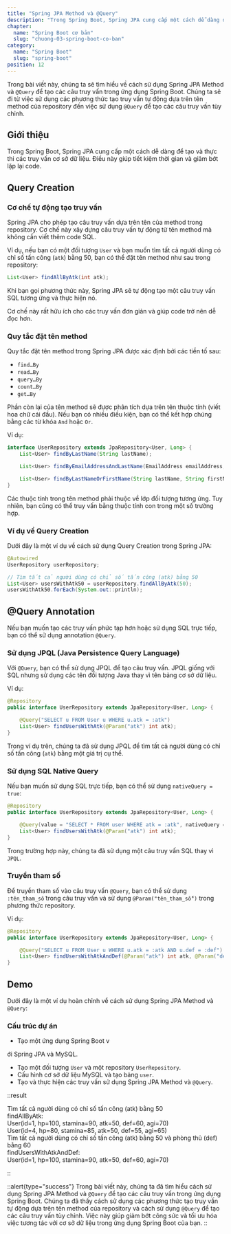 ```yaml
---
title: "Spring JPA Method và @Query"
description: "Trong Spring Boot, Spring JPA cung cấp một cách dễ dàng để tạo và thực thi các truy vấn cơ sở dữ liệu. Điều này giúp tiết kiệm thời gian và giảm bớt lặp lại code."
chapter:
  name: "Spring Boot cơ bản"
  slug: "chuong-03-spring-boot-co-ban"
category:
  name: "Spring Boot"
  slug: "spring-boot"
position: 12
---
```


Trong bài viết này, chúng ta sẽ tìm hiểu về cách sử dụng Spring JPA Method và `@Query` để tạo các câu truy vấn trong ứng dụng Spring Boot. Chúng ta sẽ đi từ việc sử dụng các phương thức tạo truy vấn tự động dựa trên tên method của repository đến việc sử dụng `@Query` để tạo các câu truy vấn tùy chỉnh.

## Giới thiệu

Trong Spring Boot, Spring JPA cung cấp một cách dễ dàng để tạo và thực thi các truy vấn cơ sở dữ liệu. Điều này giúp tiết kiệm thời gian và giảm bớt lặp lại code.

## Query Creation

### Cơ chế tự động tạo truy vấn

Spring JPA cho phép tạo câu truy vấn dựa trên tên của method trong repository. Cơ chế này xây dựng câu truy vấn tự động từ tên method mà không cần viết thêm code SQL.

Ví dụ, nếu bạn có một đối tượng `User` và bạn muốn tìm tất cả người dùng có chỉ số tấn công (`atk`) bằng 50, bạn có thể đặt tên method như sau trong repository:

```java
List<User> findAllByAtk(int atk);
```

Khi bạn gọi phương thức này, Spring JPA sẽ tự động tạo một câu truy vấn SQL tương ứng và thực hiện nó.

Cơ chế này rất hữu ích cho các truy vấn đơn giản và giúp code trở nên dễ đọc hơn.

### Quy tắc đặt tên method

Quy tắc đặt tên method trong Spring JPA được xác định bởi các tiền tố sau:

- `find…By`
- `read…By`
- `query…By`
- `count…By`
- `get…By`

Phần còn lại của tên method sẽ được phân tích dựa trên tên thuộc tính (viết hoa chữ cái đầu). Nếu bạn có nhiều điều kiện, bạn có thể kết hợp chúng bằng các từ khóa `And` hoặc `Or`.

Ví dụ:

```java
interface UserRepository extends JpaRepository<User, Long> {
    List<User> findByLastName(String lastName);

    List<User> findByEmailAddressAndLastName(EmailAddress emailAddress, String lastName);

    List<User> findByLastNameOrFirstName(String lastName, String firstName);
}
```

Các thuộc tính trong tên method phải thuộc về lớp đối tượng tương ứng. Tuy nhiên, bạn cũng có thể truy vấn bằng thuộc tính con trong một số trường hợp.

### Ví dụ về Query Creation

Dưới đây là một ví dụ về cách sử dụng Query Creation trong Spring JPA:

```java
@Autowired
UserRepository userRepository;

// Tìm tất cả người dùng có chỉ số tấn công (atk) bằng 50
List<User> usersWithAtk50 = userRepository.findAllByAtk(50);
usersWithAtk50.forEach(System.out::println);
```

## @Query Annotation

Nếu bạn muốn tạo các truy vấn phức tạp hơn hoặc sử dụng SQL trực tiếp, bạn có thể sử dụng annotation `@Query`.

### Sử dụng JPQL (Java Persistence Query Language)

Với `@Query`, bạn có thể sử dụng JPQL để tạo câu truy vấn. JPQL giống với SQL nhưng sử dụng các tên đối tượng Java thay vì tên bảng cơ sở dữ liệu.

Ví dụ:

```java
@Repository
public interface UserRepository extends JpaRepository<User, Long> {

    @Query("SELECT u FROM User u WHERE u.atk = :atk")
    List<User> findUsersWithAtk(@Param("atk") int atk);
}
```

Trong ví dụ trên, chúng ta đã sử dụng JPQL để tìm tất cả người dùng có chỉ số tấn công (`atk`) bằng một giá trị cụ thể.

### Sử dụng SQL Native Query

Nếu bạn muốn sử dụng SQL trực tiếp, bạn có thể sử dụng `nativeQuery = true`:

```java
@Repository
public interface UserRepository extends JpaRepository<User, Long> {

    @Query(value = "SELECT * FROM user WHERE atk = :atk", nativeQuery = true)
    List<User> findUsersWithAtk(@Param("atk") int atk);
}
```

Trong trường hợp này, chúng ta đã sử dụng một câu truy vấn SQL thay vì `JPQL`.

### Truyền tham số

Để truyền tham số vào câu truy vấn `@Query`, bạn có thể sử dụng `:tên_tham_số` trong câu truy vấn và sử dụng `@Param("tên_tham_số")` trong phương thức repository.

Ví dụ:

```java
@Repository
public interface UserRepository extends JpaRepository<User, Long> {

    @Query("SELECT u FROM User u WHERE u.atk = :atk AND u.def = :def")
    List<User> findUsersWithAtkAndDef(@Param("atk") int atk, @Param("def") int def);
}
```

## Demo

Dưới đây là một ví dụ hoàn chỉnh về cách sử dụng Spring JPA Method và `@Query`:

### Cấu trúc dự án

- Tạo một ứng dụng Spring Boot v

ới Spring JPA và MySQL.

- Tạo một đối tượng `User` và một repository `UserRepository`.
- Cấu hình cơ sở dữ liệu MySQL và tạo bảng `user`.
- Tạo và thực hiện các truy vấn sử dụng Spring JPA Method và `@Query`.

::result

Tìm tất cả người dùng có chỉ số tấn công (atk) bằng 50</br>
findAllByAtk:</br>
User(id=1, hp=100, stamina=90, atk=50, def=60, agi=70)</br>
User(id=4, hp=80, stamina=85, atk=50, def=55, agi=65)</br>
Tìm tất cả người dùng có chỉ số tấn công (atk) bằng 50 và phòng thủ (def) bằng 60</br>
findUsersWithAtkAndDef:</br>
User(id=1, hp=100, stamina=90, atk=50, def=60, agi=70)</br>

::

::alert{type="success"}
Trong bài viết này, chúng ta đã tìm hiểu cách sử dụng Spring JPA Method và `@Query` để tạo các câu truy vấn trong ứng dụng Spring Boot. Chúng ta đã thấy cách sử dụng các phương thức tạo truy vấn tự động dựa trên tên method của repository và cách sử dụng `@Query` để tạo các câu truy vấn tùy chỉnh. Việc này giúp giảm bớt công sức và tối ưu hóa việc tương tác với cơ sở dữ liệu trong ứng dụng Spring Boot của bạn.
::
